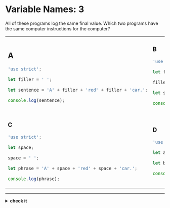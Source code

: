 # Variable Names: 3

All of these programs log the same final value. Which two programs have the same
computer instructions for the computer?

<table>

<tr>
<td>

## A

```js
'use strict';

let filler = ' ';

let sentence = 'A' + filler + 'red' + filler + 'car.';

console.log(sentence);
```

</td>
<td>

### B

```js
'use strict';

let filler;

filler = ' ';

let sentence = 'A' + filler + 'red' + filler + 'car.';

console.log(sentence);
```

</td>
</tr>

<tr>
<td>

### C

```js
'use strict';

let space;

space = ' ';

let phrase = 'A' + space + 'red' + space + 'car.';

console.log(phrase);
```

</td>
<td>

### D

```js
'use strict';

let a = ' ';

let b = 'A' + a + 'red' + ' ' + 'car.';

console.log(b);
```

</td>
</tr>

</table>

---

<details>
<summary><strong>check it</strong></summary>
<br>

**B** and **C**.

</details>
